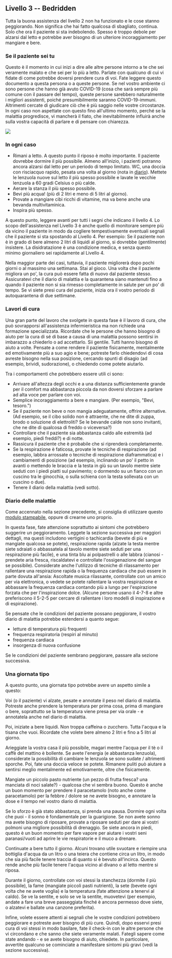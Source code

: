 ## Livello 3 -- Bedridden

Tutta la buona assistenza del livello 2 non ha funzionato e le cose stanno peggiorando. Non significa che hai fatto qualcosa di sbagliato, continua. Solo che ora il paziente si sta indebolendo. Spesso è troppo debole per alzarsi dal letto e potrebbe aver bisogno di un ulteriore incoraggiamento per mangiare e bere. 

### Se il paziente sei tu

Questo è il momento in cui inizi a dire alle altre persone intorno a te che sei veramente malato e che sei per lo più a letto. Parlate con qualcuno di cui vi fidate di come potrebbe doversi prendere cura di voi. Fate leggere questo documento a questa persona o a queste persone. Se nel vostro ambiente ci sono persone che hanno già avuto COVID-19 (cosa che sarà sempre più comune con il passare del tempo), queste persone sarebbero naturalmente i migliori assistenti, poiché presumibilmente saranno COVID-19-immuni. Altrimenti cercate di giudicare ciò che è più saggio nelle vostre circostanze. In ogni caso non aspettate con questo fino all'ultimo momento, perché se la malattia progredisce, vi mancherà il fiato, che inevitabilmente influirà anche sulla vostra capacità di parlare e di pensare con chiarezza.

![](/images/sick-in-bed.png)

### In ogni caso

* Rimani a letto. A questo punto il riposo è molto importante. Il paziente dovrebbe dormire il più possibile. Almeno all'inizio, i pazienti potranno ancora alzarsi dal letto per un periodo di tempo limitato. WC, una doccia con risciacquo rapido, pesata una volta al giorno (nota in [diario](/images/covid-diary.pdf)). Mettete le lenzuola nuove sul letto il più spesso possibile e lavate le vecchie lenzuola a 60 gradi Celsius o più calde.
* Aerare la stanza il più spesso possibile.
* Bevi più acqua! (più di 2 litri e meno di 5 litri al giorno).
* Provate a mangiare cibi ricchi di vitamine, ma va bene anche una bevanda multivitaminica.
* Inspira più spesso.

A questo punto, leggere avanti per tutti i segni che indicano il livello 4. Lo scopo dell'assistenza nel Livello 3 è anche quello di monitorare sempre più da vicino il paziente in modo da cogliere tempestivamente eventuali segnali che il paziente si sta spostando al Livello 4. Per esempio: Se il paziente non è in grado di bere almeno 2 litri di liquidi al giorno, si dovrebbe (gentilmente) insistere. La disidratazione è una condizione medica, e senza questo minimo giornaliero sei rapidamente al Livello 4.

Nella maggior parte dei casi, tuttavia, il paziente migliorerà dopo pochi giorni o al massimo una settimana. Stai al gioco. Una volta che il paziente migliora un po', la cura può essere fatta di nuovo dal paziente stesso. Assicuratevi che il diario di malattia e la quarantena siano mantenuti fino a quando il paziente non si sia rimesso completamente in salute per un po' di tempo. Se vi siete presi cura del paziente, inizia ora il vostro periodo di autoquarantena di due settimane.

### Lavori di cura

Una gran parte del lavoro che svolgete in questa fase è il lavoro di cura, che può sovrapporsi all'assistenza infermieristica ma non richiede una formazione specializzata. Ricordate che le persone che hanno bisogno di aiuto per la cura di sé di base a causa di una malattia possono sentirsi in imbarazzo a chiederlo o ad accettarlo. Sii gentile. Tutti hanno bisogno di aiuto a volte. Pensate a come rendere il paziente fisicamente, mentalmente ed emotivamente più a suo agio e bene; potreste farlo chiedendovi di cosa avreste bisogno nella sua posizione, cercando spunti di disagio (ad esempio, brividi, sudorazione), o chiedendo come potete aiutarlo. 

Tra i comportamenti che potrebbero essere utili ci sono:
* Arrivare all'altezza degli occhi e a una distanza sufficientemente grande per il comfort ma abbastanza piccola da non doversi sforzare a parlare ad alta voce per parlare con voi. 
* Semplice incoraggiamento a bere e mangiare. (Per esempio, "Bevi, tesoro.")
* Se il paziente non beve o non mangia adeguatamente, offrire alternative. (Ad esempio, se il cibo solido non è attraente, che ne dite di zuppa, brodo o soluzione di elettroliti? Se le bevande calde non sono invitanti, che ne dite di qualcosa di freddo o viceversa?) 
* Controllare che il paziente sia abbastanza caldo alle estremità (ad esempio, piedi freddi?) e di notte. 
* Rassicura il paziente che è probabile che si riprenderà completamente. 
* Se la respirazione è faticosa, provate le tecniche di respirazione (ad esempio, labbra arrossate o tecniche di respirazione diaframmatica) e i cambiamenti di posizione (ad esempio, inclinando un po' il petto in avanti o mettendo le braccia e la testa in giù su un tavolo mentre siete seduti con i piedi piatti sul pavimento; o dormendo su un fianco con un cuscino tra le ginocchia, o sulla schiena con la testa sollevata con un cuscino o due). 
* Tenere il diario della malattia (vedi sotto).


### Diario delle malattie

Come accennato nella sezione precedente, si consiglia di utilizzare questo [modulo stampabile](/images/covid-diary.pdf), oppure di crearne uno proprio. 

In questa fase, fate attenzione soprattutto ai sintomi che potrebbero suggerire un peggioramento. Leggete la sezione successiva per maggiori dettagli, ma questi includono vertigini o tachicardia (bevete di più e mangiate qualcosa se potete), respirazione rapida (alzate la testa mentre siete sdraiati o abbassatela al tavolo mentre siete seduti per una respirazione più facile), e una tinta blu ai polpastrelli o alle labbra (cianosi - prendete aria fresca, riscaldatevi e controllate l'ossigenazione del sangue se possibile). Considerate anche l'utilizzo di tecniche di rilassamento per rallentare una respirazione rapida o la frequenza cardiaca che può essere in parte dovuta all'ansia: Ascoltate musica rilassante, controllate con un amico per via elettronica, o vedete se potete rallentare la vostra respirazione e abbassare la frequenza cardiaca contando più a lungo per l'espirazione forzata che per l'inspirazione dolce. (Alcune persone usano il 4-7-8 e altre preferiscono il 5-2-5 per cercare di rallentare i loro modelli di inspirazione e di espirazione).

Se pensate che le condizioni del paziente possano peggiorare, il vostro diario di malattia potrebbe estendersi a quanto segue: 
- letture di temperatura più frequenti
- frequenza respiratoria (respiri al minuto)
- frequenza cardiaca
- insorgenza di nuova confusione

Se le condizioni del paziente sembrano peggiorare, passare alla sezione successiva. 

### Una giornata tipo

A questo punto, una giornata tipo potrebbe avere un aspetto simile a questo: 

Voi (o il paziente) vi alzate, pesate e annotate il peso nel diario di malattia. Potreste anche prendere la temperatura per prima cosa, prima di mangiare o bere, soprattutto se la temperatura viene presa per via orale - e annotatela anche nel diario di malattia. 

Poi, iniziate a bere liquidi. Non troppa caffeina o zucchero. Tutta l'acqua e la tisana che vuoi. Ricordate che volete bere almeno 2 litri e fino a 5 litri al giorno. 

Arieggiate la vostra casa il più possibile, magari mentre l'acqua per il tè o il caffè del mattino è bollente.  Se avete l'energia (e abbastanza lenzuola), considerate la possibilità di cambiare le lenzuola se sono sudate / altrimenti sporche. Poi, fate una doccia veloce se potete. Rimanere puliti può aiutare a sentirsi meglio mentalmente ed emotivamente, oltre che fisicamente. 

Mangiate un piccolo pasto nutriente (un pezzo di frutta fresca? una manciata di noci salate?) - qualcosa che vi sembra buono. Questo è anche un buon momento per prendere il paracetamolo (noto anche come paracetamolo) per la febbre / dolore se ne avete bisogno, e annotare la dose e il tempo nel vostro diario di malattia. 

Se lo sforzo è già stato abbastanza, si prenda una pausa. Dormire ogni volta che puoi - il sonno è fondamentale per la guarigione. Se non avete sonno ma avete bisogno di riposare, provate a riposare seduti per dare ai vostri polmoni una migliore possibilità di drenaggio. Se siete ancora in piedi, questo è un buon momento per fare vapore per aiutare i vostri seni paranasi/vuoti ad aprire le vie respiratorie e il muco a drenare. 

Continuate a bere tutto il giorno. Alcuni trovano utile svuotare e riempire una bottiglia d'acqua da un litro o una teiera che contiene circa un litro, in modo che sia più facile tenere traccia di quanto si è bevuto all'incirca. Questo rende anche più facile tenere l'acqua vicino al divano o al letto mentre si riposa. 

Durante il giorno, controllate con voi stessi la stanchezza (dormite il più possibile), la fame (mangiate piccoli pasti nutrienti), la sete (bevete ogni volta che ne avete voglia) e la temperatura (fate attenzione a tenervi al caldo). Se ve la sentite, e solo se ve la sentite, muovetevi (per esempio, andate a fare una breve passeggiata finché è ancora permesso dove siete, o alzatevi e ballate una canzone preferita). 

Infine, volete essere attenti ai segnali che le vostre condizioni potrebbero peggiorare e potreste aver bisogno di più cure. Quindi, dopo esservi presi cura di voi stessi in modo basilare, fate il check-in con le altre persone che vi circondano e che sanno che siete veramente malati. Fategli sapere come state andando - e se avete bisogno di aiuto, chiedete. In particolare, avvertite qualcuno se cominciate a manifestare sintomi più gravi (vedi la sezione successiva). 